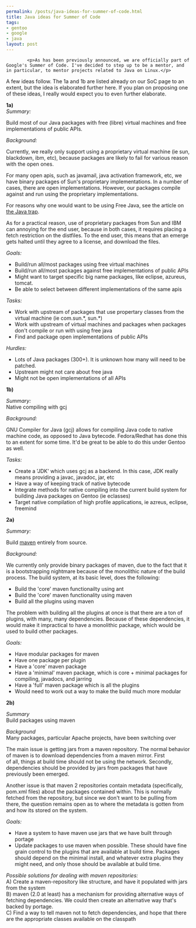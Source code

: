 ```yaml
--- 
permalink: /posts/java-ideas-for-summer-of-code.html
title: Java ideas for Summer of Code
tags: 
- gentoo
- google
- java
layout: post
---
```


			<p>As has been previously announced, we are officially part of Google's Summer of Code. I've decided to step up to be a mentor, and in particular, to mentor projects related to Java on Linux.</p>

<p>A few ideas follow. The 1a and 1b are listed already on our SoC page to an extent, but the idea is elaborated further here. If you plan on proposing one of these ideas, I really would expect you to even further elaborate.</p>

<p><strong>1a)</strong><br>
<em>Summary:</em><br>
   </p>
<p>Build most of our Java packages with free (libre) virtual machines and free implementations of public APIs.</p>

<p><em>Background:</em><br>
  </p>
<p>Currently, we really only support using a proprietary virtual machine (ie sun, blackdown, ibm, etc), because packages are likely to fail for various reason with the open ones.</p>
   <p>For many open apis, such as javamail, java activation framework, etc, we have binary packages of Sun's proprietary implementations. In a number of cases, there are open implementations. However, our packages compile against and run using the proprietary implementations.</p>
   <p>For reasons why one would want to be using Free Java, see the article on <a href="http://www.gnu.org/philosophy/java-trap.html">the Java trap</a>.</p>
   <p>As for a practical reason, use of proprietary packages from Sun and IBM can annoying for the end user, because in both cases, it requires placing a fetch restriction on the distfiles. To the end user, this means that an emerge gets halted until they agree to a license, and download the files.</p>

<p><em>Goals:</em>
</p>
<ul>
   <li>Build/run all/most packages using free virtual machines</li>
   <li>Build/run all/most packages against free implementations of public APIs</li>
   <li>Might want to target specific big name packages, like eclipse, azureus, tomcat.</li>
   <li>Be able to select between different implementations of the same apis</li>
</ul>

<p><em>Tasks:</em>
</p>
<ul>
   <li>Work with upstream of packages that use propertary classes from the virtual machine (ie com.sun.*, sun.*)</li>
   <li>Work with upstream of virtual machines and packages when packages don't compile or run with using free java</li>
   <li>Find and package open implementations of public APIs</li>
</ul>

<p><em>Hurdles:</em>
</p>
<ul>
   <li>Lots of Java packages (300+). It is unknown how many will need to be patched.</li>
   <li>Upstream might not care about free java</li>
   <li>Might not be open implementations of all APIs</li>
</ul>

<p><strong>1b)</strong></p>

<p><em>Summary:</em><br>
   Native compiling with gcj</p>

<p><em>Background:</em><br>
   </p>
<p>GNU Compiler for Java (gcj) allows for compiling Java code to native machine code, as opposed to Java bytecode. Fedora/Redhat has done this to an extent for some time. It'd be great to be able to do this under Gentoo as well.</p>

<p><em>Tasks:</em>
</p>
<ul>
   <li>Create a 'JDK' which uses gcj as a backend. In this case, JDK really means providing a javac, javadoc, jar, etc</li>
   <li>Have a way of keeping track of native bytecode</li>
   <li>Integrate methods for native compiling into the current build system for building Java packages on Gentoo (ie eclasses)</li>
   <li>Target native compilation of high profile applications, ie azreus, eclipse, freemind</li>
</ul>

<p><strong>2a)</strong></p>

<p><em>Summary:</em><br>
   </p>
<p>Build <a href="http://maven.apache.org">maven</a> entirely from source.</p>

<p><em>Background:</em><br>
   </p>
<p>We currently only provide binary packages of maven, due to the fact that it is a bootstrapping nightmare because of the monolithic nature of the build process. The build system, at its basic level, does the following:</p>
<ul>
   <li>Build the 'core' maven functionailty using ant</li>
   <li>Build the 'core' maven functionality using maven</li>
   <li>Build all the plugins using maven</li></ul>

   <p>The problem with building all the plugins at once is that there are a ton of plugins, with many, many dependencies. Because of these dependencies, it would make it impractical to have a monolithic package, which would be used to build other packages.</p>

<p><em>Goals:</em>
</p>
<ul>
   <li>Have modular packages for maven</li>
   <li>Have one package per plugin</li>
   <li>Have a 'core' maven package</li>
   <li>Have a 'minimal' maven package, which is core + minimal packages for compiling, javadocs, and jarring</li>
   <li>Have a 'full' maven package which is all the plugins</li>
   <li>Would need to work out a way to make the build much more modular</li>
</ul>

<p><strong>2b)</strong></p>

<p><em>Summary</em><br>
   Build packages using maven</p>

<p><em>Background</em><br>
   Many packages, particular Apache projects, have been switching over</p>

   <p>The main issue is getting jars from a maven repository. The normal behavior of maven is to download dependencies from a maven mirror. First<br>
of all, things at build time should not be using the network. Secondly, dependencies should be provided by jars from packages that have previously been emerged.</p>

   <p>Another issue is that maven 2 repositories contain metadata (specifically, pom.xml files) about the packages contained within. This is normally fetched from the repository, but since we don't want to be pulling from there, the question remains open as to where the metadata is gotten from and how its stored on the system.</p>

<p><em>Goals:</em>
</p>
<ul>
   <li>Have a system to have maven use jars that we have built through portage</li>
   <li>Update packages to use maven when possible. These should have fine grain control to the plugins that are available at build time. Packages should depend on the minimal install, and whatever extra plugins they might need, and only those should be available at build time.</li>
</ul>
<p><em>Possible solutions for dealing with maven repositories:</em><br>
       A) Create a maven-repository like structure, and have it populated with jars from the system<br>
       B) maven (2.0 at least) has a mechanism for providing alternative ways of fetching dependencies. We could then create an alternative way that's backed by portage.<br>
       C) Find a way to tell maven not to fetch dependencies, and hope that there are the appropriate classes  available on the classpath<em></em></p>					
